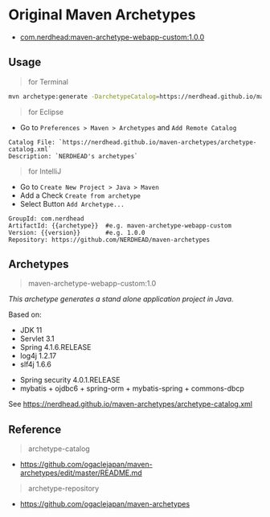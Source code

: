 Original Maven Archetypes
==========================

* [com.nerdhead:maven-archetype-webapp-custom:1.0.0](#maven-archetype-webapp-custom)

## Usage

> for Terminal

```bash
mvn archetype:generate -DarchetypeCatalog=https://nerdhead.github.io/maven-archetypes/archetype-catalog.xml
```

> for Eclipse

* Go to `Preferences > Maven > Archetypes` and `Add Remote Catalog`

```
Catalog File: `https://nerdhead.github.io/maven-archetypes/archetype-catalog.xml`   
Description: `NERDHEAD's archetypes`
```

> for IntelliJ

* Go to `Create New Project > Java > Maven`
* Add a Check `Create from archetype`
* Select Button `Add Archetype...`

```
GroupId: com.nerdhead
ArtifactId: {{archetype}}  #e.g. maven-archetype-webapp-custom
Version: {{version}}       #e.g. 1.0.0
Repository: https://github.com/NERDHEAD/maven-archetypes
```

## Archetypes

> maven-archetype-webapp-custom:1.0

_This archetype generates a stand alone application project in Java._

Based on:
* JDK 11
* Servlet 3.1
* Spring 4.1.6.RELEASE
* log4j 1.2.17
* slf4j 1.6.6

- Spring security 4.0.1.RELEASE
- mybatis + ojdbc6 + spring-orm + mybatis-spring + commons-dbcp

See https://nerdhead.github.io/maven-archetypes/archetype-catalog.xml



## Reference

> archetype-catalog

   * https://github.com/ogaclejapan/maven-archetypes/edit/master/README.md

> archetype-repository

   * https://github.com/ogaclejapan/maven-archetypes
